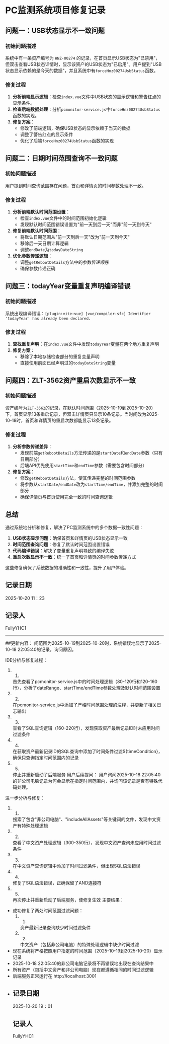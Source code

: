 # PC监测系统项目修复记录

## 问题一：USB状态显示不一致问题

### 初始问题描述
系统中有一条资产编号为 `HNZ-00274` 的记录，在首页显示USB状态为"已禁用"，但双击查看USB状态详情时，显示该资产的USB状态为"已启用"。用户提到"USB状态显示依赖的是今天的数据"，并且系统中有`forceHnz00274UsbStatus`函数。

### 修复过程
1. **分析前端显示逻辑**：检查`index.vue`文件中USB状态的显示逻辑和警告红点的显示条件。
2. **检查后端数据处理**：分析`pcmonitor-service.js`中`forceHnz00274UsbStatus`函数的实现。
3. **修复方案**：
   - 修改了前端逻辑，确保USB状态的显示依赖于当天的数据
   - 调整了警告红点的显示条件
   - 优化了后端`forceHnz00274UsbStatus`函数的实现

## 问题二：日期时间范围查询不一致问题

### 初始问题描述
用户提到时间查询范围存在问题，首页和详情页的时间参数处理不一致。

### 修复过程
1. **分析前端默认时间范围设置**：
   - 检查`index.vue`文件中的时间范围初始化逻辑
   - 发现默认时间范围错误设置为"前一天到后一天"而非"前一天到今天"
2. **修复前端默认时间范围**：
   - 将默认日期范围从"前一天到后一天"改为"前一天到今天"
   - 移除后一天日期计算逻辑
   - 调整`endDate`为`todayDateString`
3. **优化参数传递逻辑**：
   - 调整`getRebootDetails`方法中的参数传递顺序
   - 确保参数传递正确

## 问题三：todayYear变量重复声明编译错误

### 初始问题描述
系统出现编译错误：`[plugin:vite:vue] [vue/compiler-sfc] Identifier 'todayYear' has already been declared.`

### 修复过程
1. **查找重复声明**：在`index.vue`文件中发现`todayYear`变量在两个地方重复声明
2. **修复方案**：
   - 移除了本地存储检查部分的重复变量声明
   - 直接使用前面已经声明过的`todayDateString`变量

## 问题四：ZLT-3562资产重启次数显示不一致

### 初始问题描述
资产编号为`ZLT-3562`的记录，在默认时间范围（2025-10-19到2025-10-20）下，首页显示13条重启记录，但双击详情页只显示10条记录。当时间改为2025-10-18时，首页和详情页的重启次数都能显示13条记录。

### 修复过程
1. **分析参数传递差异**：
   - 发现前端`getRebootDetails`方法传递的是`startDate`和`endDate`参数（只有日期部分）
   - 后端API优先使用`startTime`和`endTime`参数（需要包含时间部分）
2. **修复方案**：
   - 修改`getRebootDetails`方法，使其传递完整的时间范围参数
   - 将参数从`startDate/endDate`改为`startTime/endTime`，并添加完整的时间部分
   - 确保详情页与首页使用完全一致的时间查询逻辑

## 总结
通过系统地分析和修复，解决了PC监测系统中的多个数据一致性问题：

1. **USB状态显示问题**：确保首页和详情页的USB状态显示一致
2. **时间范围查询问题**：修复了默认时间范围设置错误
3. **代码编译错误**：解决了变量重复声明导致的编译失败
4. **重启次数显示不一致**：统一了首页和详情页的时间参数传递方式

这些修复确保了系统数据的准确性和一致性，提升了用户体验。

## 记录日期
   2025-10-20 11：23
   ## 记录人
  FullyYHC1

----------------------------------------------------------------------------------
##更新内容：
间范围为2025-10-19到2025-10-20时，系统错误地显示了2025-10-18 22:05:40的记录，询问原因。

IDE分析与修复过程：

1. 1.
   首先查看了pcmonitor-service.js中的时间处理逻辑（80-120行和120-160行），分析了dateRange、startTime/endTime参数处理及默认时间范围设置
2. 2.
   在pcmonitor-service.js中添加了严格时间范围处理的注释，并更新了相关日志输出
3. 3.
   查看了SQL查询逻辑（160-220行），发现获取资产最新记录ID时未应用时间过滤条件
4. 4.
   在获取资产最新记录ID的SQL查询中添加了时间条件过滤${timeCondition}，确保只查询指定时间范围内的记录
5. 5.
   停止并重新启动了后端服务
用户后续提问： 用户询问2025-10-18 22:05:40的非公司电脑记录为何会显示在指定时间范围内，并询问该记录是否有特殊代码处理。

进一步分析与修复：

1. 1.
   搜索了包含"非公司电脑"、"includeAllAssets"等关键词的文件，发现中文资产有特殊处理逻辑
2. 2.
   查看了中文资产处理逻辑（300-350行），发现中文资产查询未应用时间过滤条件
3. 3.
   在中文资产查询逻辑中添加了时间过滤条件，但出现SQL语法错误
4. 4.
   修复了SQL语法错误，正确保留了AND连接符
5. 5.
   再次停止并重新启动了后端服务，使修复生效
主要结果：

- 成功修复了两处时间范围过滤问题：
  1. 1.
     资产最新记录查询缺少时间过滤条件
  2. 2.
     中文资产（包括非公司电脑）的特殊处理逻辑中缺少时间过滤
- 现在系统将严格按照用户指定的时间范围（2025-10-19到2025-10-20）显示记录
- 2025-10-18 22:05:40的非公司电脑记录将不再错误地出现在查询结果中
- 所有资产（包括中文资产和非公司电脑）现在都遵循相同的时间过滤逻辑
- 后端服务正常运行在 http://localhost:3001
- ## 记录日期
   2025-10-20 19：01
   ## 记录人
  FullyYHC1

